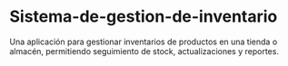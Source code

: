 # Sistema-de-gestion-de-inventario
Una aplicación para gestionar inventarios de productos en una tienda o almacén, permitiendo seguimiento de stock, actualizaciones y reportes.
